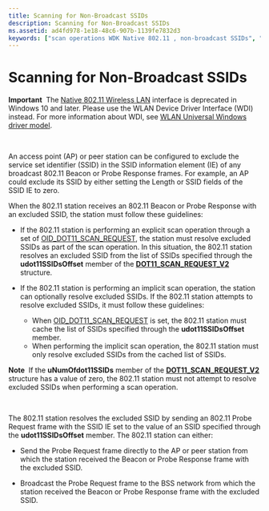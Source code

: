 ```yaml
---
title: Scanning for Non-Broadcast SSIDs
description: Scanning for Non-Broadcast SSIDs
ms.assetid: ad4fd978-1e18-48c6-907b-1139fe7832d3
keywords: ["scan operations WDK Native 802.11 , non-broadcast SSIDs", "non-broadcast SSIDs WDK Native 802.11", "SSIDs WDK Native 802.11"]
---
```


# Scanning for Non-Broadcast SSIDs


**Important**  The [Native 802.11 Wireless LAN](native-802-11-wireless-lan4.md) interface is deprecated in Windows 10 and later. Please use the WLAN Device Driver Interface (WDI) instead. For more information about WDI, see [WLAN Universal Windows driver model](wifi-universal-driver-model.md).

 

An access point (AP) or peer station can be configured to exclude the service set identifier (SSID) in the SSID information element (IE) of any broadcast 802.11 Beacon or Probe Response frames. For example, an AP could exclude its SSID by either setting the Length or SSID fields of the SSID IE to zero.

When the 802.11 station receives an 802.11 Beacon or Probe Response with an excluded SSID, the station must follow these guidelines:

-   If the 802.11 station is performing an explicit scan operation through a set of [OID\_DOT11\_SCAN\_REQUEST](https://msdn.microsoft.com/library/windows/hardware/ff569413), the station must resolve excluded SSIDs as part of the scan operation. In this situation, the 802.11 station resolves an excluded SSID from the list of SSIDs specified through the **udot11SSIDsOffset** member of the [**DOT11\_SCAN\_REQUEST\_V2**](https://msdn.microsoft.com/library/windows/hardware/ff548767) structure.

-   If the 802.11 station is performing an implicit scan operation, the station can optionally resolve excluded SSIDs. If the 802.11 station attempts to resolve excluded SSIDs, it must follow these guidelines:
    -   When [OID\_DOT11\_SCAN\_REQUEST](https://msdn.microsoft.com/library/windows/hardware/ff569413) is set, the 802.11 station must cache the list of SSIDs specified through the **udot11SSIDsOffset** member.
    -   When performing the implicit scan operation, the 802.11 station must only resolve excluded SSIDs from the cached list of SSIDs.

**Note**  If the **uNumOfdot11SSIDs** member of the [**DOT11\_SCAN\_REQUEST\_V2**](https://msdn.microsoft.com/library/windows/hardware/ff548767) structure has a value of zero, the 802.11 station must not attempt to resolve excluded SSIDs when performing a scan operation.

 

The 802.11 station resolves the excluded SSID by sending an 802.11 Probe Request frame with the SSID IE set to the value of an SSID specified through the **udot11SSIDsOffset** member. The 802.11 station can either:

-   Send the Probe Request frame directly to the AP or peer station from which the station received the Beacon or Probe Response frame with the excluded SSID.

-   Broadcast the Probe Request frame to the BSS network from which the station received the Beacon or Probe Response frame with the excluded SSID.

 

 





